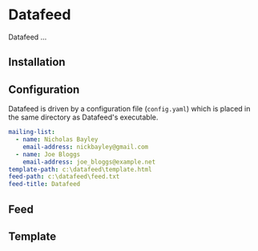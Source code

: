 # Datafeed
Datafeed ...

## Installation

## Configuration
Datafeed is driven by a configuration file (`config.yaml`) which is placed
in the same directory as Datafeed's executable.

``` yaml
mailing-list:
  - name: Nicholas Bayley
    email-address: nickbayley@gmail.com
  - name: Joe Bloggs
    email-address: joe_bloggs@example.net
template-path: c:\datafeed\template.html
feed-path: c:\datafeed\feed.txt
feed-title: Datafeed
```

## Feed

## Template
